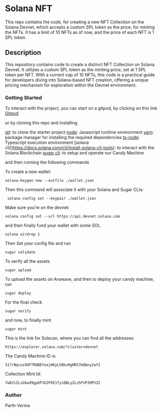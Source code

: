 # Solana NFT 

This repo contains the code, for creating a new NFT Collection on the Solana Devnet, which accepts a custom SPL token as the price, for minting the NFTs.
It has a limit of 10 NFTs as of now, and the price of each NFT is 1 SPL token.

## Description

This repository contains code to create a distinct NFT Collection on Solana Devnet. It utilizes a custom SPL token as the minting price, set at 1 SPL token per NFT. With a current cap of 10 NFTs, this code is a practical guide for developers diving into Solana-based NFT creation, offering a unique pricing mechanism for exploration within the Devnet environment.

### Getting Started

To interact with the project, you can start on a gitpod, by clicking on this link 
[Gitpod](https://gitpod.io/new/#https://github.com/Metacrafters/Module3-Candymachine)

or by cloning this repo and installing 

[git](https://git-scm.com/book/en/v2/Getting-Started-Installing-Git): to clone the starter project
[node](https://nodejs.org/en/download/): Javascript runtime environment
[yarn](https://classic.yarnpkg.com/lang/en/docs/install/#mac-stable): package manager for installing the required dependencies
[ts-node](https://www.npmjs.com/package/ts-node#installation): Typescript execution environment
[solana cli[(https://docs.solana.com/cli/install-solana-cli-tools): to interact with the Solana Blockchain
[sugar cli](https://docs.metaplex.com/developer-tools/sugar/overview/installation#recommended-installation-method): to setup and operate our Candy Machine

and then running the following commands

To create a new wallet:

```
solana-keygen new --outfile ./wallet.json
```
Then this command will associate it with your Solana and Sugar CLIs:
```
 solana config set --keypair ./wallet.json

```

Make sure you’re on the devnet:

```
solana config set --url https://api.devnet.solana.com

```

and then finally fund your wallet with some SOL

```
solana airdrop 1
```

Then Set your config file and run 

```
sugar validate
```

To verify all the assets 

```
sugar upload
```

To upload the assets on Arweave, and then to deploy your candy machine, run 

```
sugar deploy
```

For the final check

```
sugar verify
```

and now, to finally mint 

```
sugar mint

```

This is the link for Solscan, where you can find all the addresses:

```
https://explorer.solana.com/?cluster=devnet
```

The Candy Machine ID is:

```
317rNqcnzXUFTRQBEYoajW6yLhBkvHgHRS7mQAny2wY1
```

Collection Mint Id: 

```
7wD2iZLsGkwd9gp6PJG2PXE1fyiQBLyZLzhFVP2HPVZ2
```

### Author

Parth Verma
